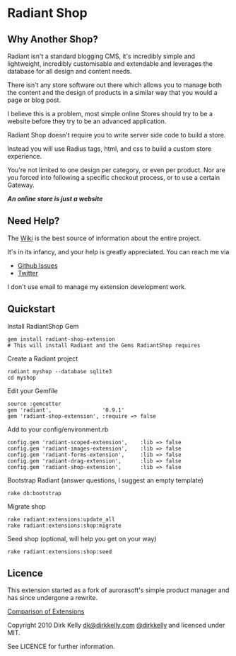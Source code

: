 # Radiant Shop

## Why Another Shop?

Radiant isn't a standard blogging CMS, it's incredibly simple and lightweight, 
incredibly customisable and extendable and leverages the database for all design 
and content needs.

There isn't any store software out there which allows you to manage both the content 
and the design of products in a similar way that you would a page or blog post.

I believe this is a problem, most simple online Stores should try to be a website
before they try to be an advanced application.

Radiant Shop doesn't require you to write server side code to build a store.

Instead you will use Radius tags, html, and css to build a custom store experience.

You're not limited to one design per category, or even per product. Nor are you forced
into following a specific checkout process, or to use a certain Gateway.

_**An online store is just a website**_

## Need Help?

The [Wiki](http://wiki.github.com/dirkkelly/radiant-shop-extension "Github Wiki Page") is the best source of information
about the entire project.

It's in its infancy, and your help is greatly appreciated. You can reach me via

* [Github Issues](http://github.com/dirkkelly/radiant-shop-extension/issues)
* [Twitter](http://twitter.com/dirkkelly)

I don't use email to manage my extension development work.

## Quickstart

Install RadiantShop Gem

    gem install radiant-shop-extension
    # This will install Radiant and the Gems RadiantShop requires
    
Create a Radiant project
    
    radiant myshop --database sqlite3
    cd myshop

Edit your Gemfile

    source :gemcutter
    gem 'radiant',                '0.9.1'
    gem 'radiant-shop-extension', :require => false
    
Add to your config/environment.rb

    config.gem 'radiant-scoped-extension',    :lib => false
    config.gem 'radiant-images-extension',    :lib => false
    config.gem 'radiant-forms-extension',     :lib => false
    config.gem 'radiant-drag-extension',      :lib => false
    config.gem 'radiant-shop-extension',      :lib => false
    
Bootstrap Radiant (answer questions, I suggest an empty template)

    rake db:bootstrap
    
Migrate shop

    rake radiant:extensions:update_all
    rake radiant:extensions:shop:migrate
    
Seed shop (optional, will help you get on your way)

    rake radiant:extensions:shop:seed
    
## Licence

This extension started as a fork of aurorasoft's simple product manager and has since undergone a rewrite.

[Comparison of Extensions](http://github.com/dirkkelly/radiant-shop-extension/compare/aurorasoft:master...dirkkelly:master)

Copyright 2010 Dirk Kelly [dk@dirkkelly.com](dk@dirkkelly.com) [@dirkkelly](http://twitter.com/dirkkelly) and licenced under MIT.

See LICENCE for further information.